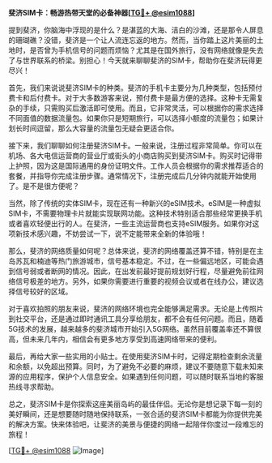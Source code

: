 **斐济SIM卡：畅游热带天堂的必备神器[[TG💪+ @esim1088](https://t.me/s/esim1088)]**

提到斐济，你脑海中浮现的是什么？是湛蓝的大海、洁白的沙滩，还是那令人屏息的珊瑚礁？没错，斐济是一个让人流连忘返的地方。然而，当你踏上这片美丽的土地时，是否曾为手机信号的问题而烦恼？尤其是在国外旅行，没有网络就像是失去了与世界联系的桥梁。别担心！今天就来聊聊斐济的SIM卡，帮助你在斐济玩得更尽兴！

首先，我们来说说斐济SIM卡的种类。斐济的手机卡主要分为几种类型，包括预付费卡和后付费卡。对于大多数游客来说，预付费卡是最方便的选择。这种卡无需复杂的手续，只需购买后激活即可使用。而且，它非常灵活，可以根据你的需求选择不同面值的数据流量包。如果你只是短期旅行，可以选择小额度的流量包；如果计划长时间逗留，那么大容量的流量包无疑会更适合你。

接下来，我们聊聊如何注册斐济SIM卡。一般来说，注册过程非常简单。你可以在机场、各大电信运营商的营业厅或街头的小商店购买到斐济SIM卡。购买时记得带上护照，因为这是国际通用的身份证明文件。工作人员会根据你的需求推荐适合的套餐，并指导你完成注册步骤。通常情况下，注册完成后几分钟内就能开始使用了。是不是很方便呢？

当然，除了传统的实体SIM卡，现在还有一种新兴的eSIM技术。eSIM是一种虚拟SIM卡，不需要物理卡片就能实现联网功能。这种技术特别适合那些经常更换手机或者喜欢轻便出行的人。在斐济，一些主流运营商也支持eSIM服务。如果你对这项新技术感兴趣，不妨尝试一下，说不定能带来全新的体验哦！

那么，斐济的网络质量如何呢？总体来说，斐济的网络覆盖还算不错，特别是在主岛苏瓦和楠迪等热门旅游城市，信号基本稳定。不过，在一些偏远地区，可能会遇到信号弱或者断网的情况。因此，在出发前最好提前规划好行程，尽量避免前往网络信号极差的地方。另外，如果你需要进行重要的视频会议或者在线办公，建议选择信号较好的区域。

对于喜欢拍照的朋友来说，斐济的网络环境也完全能够满足需求。无论是上传照片到社交平台，还是通过即时通讯工具分享给朋友，都不会有任何问题。而且，随着5G技术的发展，越来越多的斐济城市开始引入5G网络。虽然目前覆盖率还不算很高，但未来几年内，相信会有更多地方享受到高速网络带来的便利。

最后，再给大家一些实用的小贴士。在使用斐济SIM卡时，记得定期检查剩余流量和余额，以免超出预算。同时，为了避免不必要的麻烦，建议不要随意下载未知来源的应用程序，保护个人信息安全。如果遇到任何问题，可以随时联系当地的客服热线寻求帮助。

总之，斐济SIM卡是你探索这座美丽岛屿的最佳伴侣。无论你是想记录下每一刻的美好瞬间，还是想要随时随地保持联系，一张合适的斐济SIM卡都能为你提供完美的解决方案。快来体验吧，让斐济的美景与便捷的网络一起陪伴你度过一段难忘的旅程！

[[TG💪+ @esim1088](https://t.me/s/esim1088) ![Image](https://i.postimg.cc/4NQfJmqS/Snipaste-2025-05-13-00-14-12.png)]